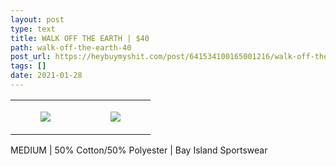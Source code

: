 ```yaml
---
layout: post
type: text
title: WALK OFF THE EARTH | $40
path: walk-off-the-earth-40
post_url: https://heybuymyshit.com/post/641534100165001216/walk-off-the-earth-40
tags: []
date: 2021-01-28
---
```




<table style="width:100%;"><tr><td style="vertical-align:top;">
      <figure class="tmblr-full" data-orig-height="2048" data-orig-width="1365" data-orig-src="https://concertshirts.netlify.app/shirts/0386/0386-01.jpg"><img src="https://64.media.tumblr.com/0a1f4f6138f1031fdcdb64121a492c3b/79962049953bfba4-30/s540x810/61c2d452c98b3e9052f535ba6a00fc67436139d3.jpg" data-orig-height="2048" data-orig-width="1365" data-orig-src="https://concertshirts.netlify.app/shirts/0386/0386-01.jpg"/></figure></td>
    <td style="vertical-align:top;">
      <figure class="tmblr-full" data-orig-height="2048" data-orig-width="1365" data-orig-src="https://concertshirts.netlify.app/shirts/0386/0386-02.jpg"><img src="https://64.media.tumblr.com/048334ff66251879014382c276e617b5/79962049953bfba4-c9/s540x810/f3b2f890300c861f1aecf9aa5f5d96dbef7e902d.jpg" data-orig-height="2048" data-orig-width="1365" data-orig-src="https://concertshirts.netlify.app/shirts/0386/0386-02.jpg"/></figure></td>
  </tr></table><p>
  MEDIUM | 50% Cotton/50% Polyester | Bay Island Sportswear
</p>
